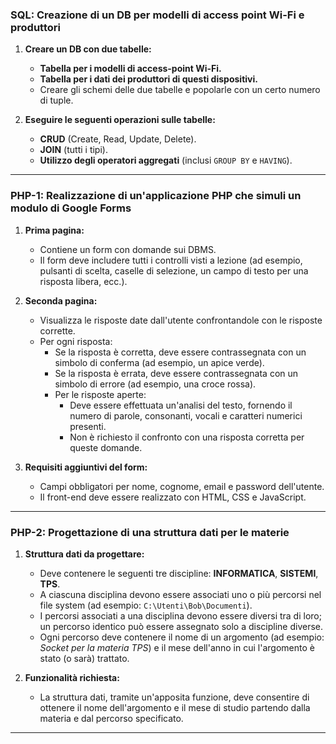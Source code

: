 
### **SQL: Creazione di un DB per modelli di access point Wi-Fi e produttori**

1. **Creare un DB con due tabelle:**
   - **Tabella per i modelli di access-point Wi-Fi.**
   - **Tabella per i dati dei produttori di questi dispositivi.**
   - Creare gli schemi delle due tabelle e popolarle con un certo numero di tuple.
   
2. **Eseguire le seguenti operazioni sulle tabelle:**
   - **CRUD** (Create, Read, Update, Delete).
   - **JOIN** (tutti i tipi).
   - **Utilizzo degli operatori aggregati** (inclusi `GROUP BY` e `HAVING`).

---

### **PHP-1: Realizzazione di un'applicazione PHP che simuli un modulo di Google Forms**

1. **Prima pagina:**
   - Contiene un form con domande sui DBMS.
   - Il form deve includere tutti i controlli visti a lezione (ad esempio, pulsanti di scelta, caselle di selezione, un campo di testo per una risposta libera, ecc.).
   
2. **Seconda pagina:**
   - Visualizza le risposte date dall'utente confrontandole con le risposte corrette.
   - Per ogni risposta:
     - Se la risposta è corretta, deve essere contrassegnata con un simbolo di conferma (ad esempio, un apice verde).
     - Se la risposta è errata, deve essere contrassegnata con un simbolo di errore (ad esempio, una croce rossa).
     - Per le risposte aperte:
       - Deve essere effettuata un'analisi del testo, fornendo il numero di parole, consonanti, vocali e caratteri numerici presenti.
       - Non è richiesto il confronto con una risposta corretta per queste domande.
     
3. **Requisiti aggiuntivi del form:**
   - Campi obbligatori per nome, cognome, email e password dell'utente.
   - Il front-end deve essere realizzato con HTML, CSS e JavaScript.

---

### **PHP-2: Progettazione di una struttura dati per le materie**

1. **Struttura dati da progettare:**
   - Deve contenere le seguenti tre discipline: **INFORMATICA**, **SISTEMI**, **TPS**.
   - A ciascuna disciplina devono essere associati uno o più percorsi nel file system (ad esempio: `C:\Utenti\Bob\Documenti`).
   - I percorsi associati a una disciplina devono essere diversi tra di loro; un percorso identico può essere assegnato solo a discipline diverse.
   - Ogni percorso deve contenere il nome di un argomento (ad esempio: *Socket per la materia TPS*) e il mese dell'anno in cui l'argomento è stato (o sarà) trattato.
   
2. **Funzionalità richiesta:**
   - La struttura dati, tramite un'apposita funzione, deve consentire di ottenere il nome dell'argomento e il mese di studio partendo dalla materia e dal percorso specificato.

---
